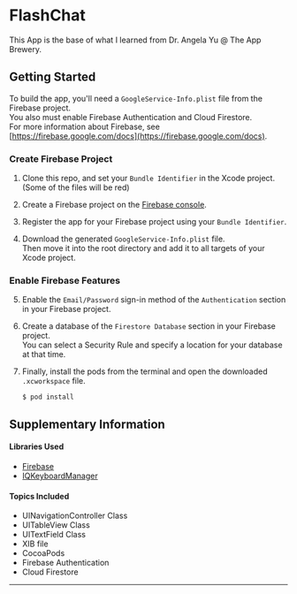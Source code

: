 FlashChat
=========

This App is the base of what I learned from Dr. Angela Yu @ The App Brewery.

Getting Started
---------------
To build the app, you'll need a `GoogleService-Info.plist` file from the Firebase project.  
You also must enable Firebase Authentication and Cloud Firestore.  
For more information about Firebase, see [https://firebase.google.com/docs](https://firebase.google.com/docs).

### Create Firebase Project
1. Clone this repo, and set your `Bundle Identifier` in the Xcode project. (Some of the files will be red)

1. Create a Firebase project on the [Firebase console](https://console.firebase.google.com).

1. Register the app for your Firebase project using your `Bundle Identifier`.

1. Download the generated `GoogleService-Info.plist` file.  
    Then move it into the root directory and add it to all targets of your Xcode project.

### Enable Firebase Features
5. Enable the `Email/Password` sign-in method of the `Authentication` section in your Firebase project.

1. Create a database of the `Firestore Database` section in your Firebase project.  
    You can select a Security Rule and specify a location for your database at that time.


1. Finally, install the pods from the terminal and open the downloaded `.xcworkspace` file.
    ```
    $ pod install
    ```

Supplementary Information
-------------------------

#### Libraries Used
- [Firebase](https://firebase.google.com/)
- [IQKeyboardManager](https://github.com/hackiftekhar/IQKeyboardManager)

#### Topics Included
- UINavigationController Class
- UITableView Class
- UITextField Class
- XIB file
- CocoaPods
- Firebase Authentication
- Cloud Firestore

___

